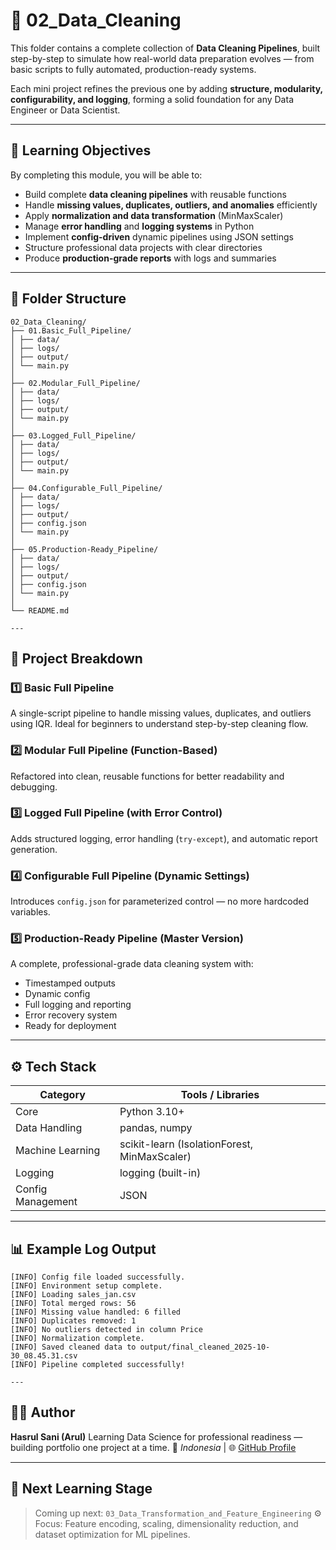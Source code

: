 # 📂 02_Data_Cleaning

This folder contains a complete collection of **Data Cleaning Pipelines**, built step-by-step to simulate how real-world data preparation evolves — from basic scripts to fully automated, production-ready systems.

Each mini project refines the previous one by adding **structure, modularity, configurability, and logging**, forming a solid foundation for any Data Engineer or Data Scientist.

---

## 🎯 Learning Objectives

By completing this module, you will be able to:

- Build complete **data cleaning pipelines** with reusable functions
- Handle **missing values, duplicates, outliers, and anomalies** efficiently
- Apply **normalization and data transformation** (MinMaxScaler)
- Manage **error handling** and **logging systems** in Python
- Implement **config-driven** dynamic pipelines using JSON settings
- Structure professional data projects with clear directories
- Produce **production-grade reports** with logs and summaries

---

## 🧱 Folder Structure

```text
02_Data_Cleaning/
├── 01.Basic_Full_Pipeline/
│ ├── data/
│ ├── logs/
│ ├── output/
│ └── main.py
│
├── 02.Modular_Full_Pipeline/
│ ├── data/
│ ├── logs/
│ ├── output/
│ └── main.py
│
├── 03.Logged_Full_Pipeline/
│ ├── data/
│ ├── logs/
│ ├── output/
│ └── main.py
│
├── 04.Configurable_Full_Pipeline/
│ ├── data/
│ ├── logs/
│ ├── output/
│ ├── config.json
│ └── main.py
│
├── 05.Production-Ready_Pipeline/
│ ├── data/
│ ├── logs/
│ ├── output/
│ ├── config.json
│ └── main.py
│
└── README.md

---
```

## 🧩 Project Breakdown

### 1️⃣ **Basic Full Pipeline**

A single-script pipeline to handle missing values, duplicates, and outliers using IQR.
Ideal for beginners to understand step-by-step cleaning flow.

### 2️⃣ **Modular Full Pipeline (Function-Based)**

Refactored into clean, reusable functions for better readability and debugging.

### 3️⃣ **Logged Full Pipeline (with Error Control)**

Adds structured logging, error handling (`try-except`), and automatic report generation.

### 4️⃣ **Configurable Full Pipeline (Dynamic Settings)**

Introduces `config.json` for parameterized control — no more hardcoded variables.

### 5️⃣ **Production-Ready Pipeline (Master Version)**

A complete, professional-grade data cleaning system with:

- Timestamped outputs
- Dynamic config
- Full logging and reporting
- Error recovery system
- Ready for deployment

---

## ⚙️ Tech Stack

| Category          | Tools / Libraries                            |
| ----------------- | -------------------------------------------- |
| Core              | Python 3.10+                                 |
| Data Handling     | pandas, numpy                                |
| Machine Learning  | scikit-learn (IsolationForest, MinMaxScaler) |
| Logging           | logging (built-in)                           |
| Config Management | JSON                                         |

---

## 📊 Example Log Output

```text
[INFO] Config file loaded successfully.
[INFO] Environment setup complete.
[INFO] Loading sales_jan.csv
[INFO] Total merged rows: 56
[INFO] Missing value handled: 6 filled
[INFO] Duplicates removed: 1
[INFO] No outliers detected in column Price
[INFO] Normalization complete.
[INFO] Saved cleaned data to output/final_cleaned_2025-10-30_08.45.31.csv
[INFO] Pipeline completed successfully!

---
```

## 🧑‍💻 Author

**Hasrul Sani (Arul)**
Learning Data Science for professional readiness — building portfolio one project at a time.
📍 _Indonesia_ | 🌐 [GitHub Profile](https://github.com/arul340)

---

## 🧭 Next Learning Stage

> Coming up next: `03_Data_Transformation_and_Feature_Engineering` ⚙️
> Focus: Feature encoding, scaling, dimensionality reduction, and dataset optimization for ML pipelines.

```

```
